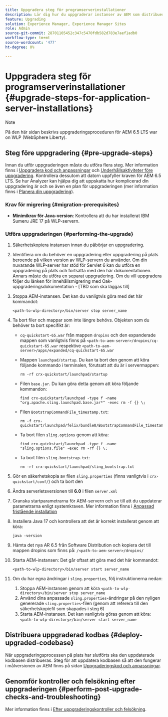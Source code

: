 ```yaml
---
title: Uppgradera steg för programserverinstallationer
description: Lär dig hur du uppgraderar instanser av AEM som distribueras via programservrar.
feature: Upgrading
solution: Experience Manager, Experience Manager Sites
role: Admin
source-git-commit: 28701105452c347c5470fdb582d783e7aef1adb0
workflow-type: tm+mt
source-wordcount: '477'
ht-degree: 0%

---
```


# Uppgradera steg för programserverinstallationer {#upgrade-steps-for-application-server-installations}

>[!NOTE]
>
>På den här sidan beskrivs uppgraderingsproceduren för AEM 6.5 LTS war on WLP (WebSphere Liberty).

## Steg före uppgradering {#pre-upgrade-steps}

Innan du utför uppgraderingen måste du utföra flera steg. Mer information finns i [Uppgradera kod och anpassningar](/help/sites-deploying/upgrading-code-and-customizations.md) och [Underhållsaktiviteter före uppgradering](/help/sites-deploying/pre-upgrade-maintenance-tasks.md). Kontrollera dessutom att datorn uppfyller kraven för AEM 6.5 LTS. Se hur Analyzer kan hjälpa dig att uppskatta hur komplicerad din uppgradering är och se även en plan för uppgraderingen (mer information finns i [Planera din uppgradering](/help/sites-deploying/upgrade-planning.md)).

### Krav för migrering {#migration-prerequisites}

* **Minimikrav för Java-version**: Kontrollera att du har installerat IBM Sumeru JRE 17 på WLP-servern.

### Utföra uppgraderingen {#performing-the-upgrade}

1. Säkerhetskopiera instansen innan du påbörjar en uppgradering.
1. Identifiera om du behöver en uppgradering eller uppgradering på plats beroende på vilken version av WLP-servern du använder. Om din nuvarande WLP-server har stöd för Servlet 6 kan du utföra en uppgradering på plats och fortsätta med den här dokumentationen. Annars måste du utföra en separat uppgradering. Om du vill uppgradera följer du länken för innehållsmigrering med Oak-uppgraderingsdokumentation - [TBD som ska läggas till]
1. Stoppa AEM-instansen. Det kan du vanligtvis göra med det här kommandot:

   ```shell
   <path-to-wlp-directory>/bin/server stop server_name
   ```

1. Ta bort filer och mappar som inte längre behövs. Objekten som du behöver ta bort specifikt är:

   * `cq-quickstart-65.war` från mappen `dropins` och den expanderade mappen som vanligtvis finns på `<path-to-aem-server>/dropins/cq-quickstart-65.war` respektive `<path-to-aem-server>/apps/expanded/cq-quickstart-65.war`
   * Mappen `launchpad/startup`. Du kan ta bort den genom att köra följande kommando i terminalen, förutsatt att du är i servermappen:

     ```shell
     rm -rf crx-quickstart/launchpad/startup
     ```

   * Filen `base.jar`. Du kan göra detta genom att köra följande kommandon:

     ```shell
     find crx-quickstart/launchpad -type f -name 
     "org.apache.sling.launchpad.base.jar*" -exec rm -f {} \;
     ```

   * Filen `BootstrapCommandFile_timestamp.txt`:

     ```shell
     rm -f crx-quickstart/launchpad/felix/bundle0/BootstrapCommandFile_timestamp.txt
     ```

   * Ta bort filen `sling.options` genom att köra:

     ```shell
     find crx-quickstart/launchpad -type f -name "sling.options.file" -exec rm -rf {} \; 
     ```

   * Ta bort filen `sling.bootstrap.txt`:

     ```shell
     rm -rf crx-quickstart/launchpad/sling_bootstrap.txt
     ```

1. Gör en säkerhetskopia av filen `sling.properties` (finns vanligtvis i `crx-quickstart/conf/`) och ta bort den
1. Ändra serverletsversionen till **6.0** i filen `server.xml`
1. Granska startparametrarna för AEM-servern och se till att du uppdaterar parametrarna enligt systemkraven. Mer information finns i [Anpassad fristående installation](/help/sites-deploying/custom-standalone-install.md)
1. Installera Java 17 och kontrollera att det är korrekt installerat genom att köra:

   ```shell
   java -version
   ```

1. Hämta det nya AR 6.5 från Software Distribution och kopiera det till mappen dropins som finns på: `/<path-to-aem-server>/dropins/`
1. Starta AEM-instansen: Det går oftast att göra med det här kommandot:

   ```shell
   <path-to-wlp-directory>/bin/server start server_name
   ```

1. Om du har egna ändringar i `sling.properties`, följ instruktionerna nedan:

   1. Stoppa AEM-instansen genom att köra `<path-to-wlp-directory>/bin/server stop server_name`
   1. Använd dina anpassade `sling.properties`-ändringar på den nyligen genererade `sling.properties`-filen (genom att referera till den säkerhetskopiefil som skapades i steg 6)
   1. Starta AEM-instansen. Det kan vanligtvis göras genom att köra: `<path-to-wlp-directory>/bin/server start server_name`

## Distribuera uppgraderad kodbas {#deploy-upgraded-codebase}

När uppgraderingsprocessen på plats har slutförts ska den uppdaterade kodbasen distribueras. Steg för att uppdatera kodbasen så att den fungerar i målversionen av AEM finns på sidan [Uppgraderingskod och anpassningar](/help/sites-deploying/upgrading-code-and-customizations.md).

## Genomför kontroller och felsökning efter uppgraderingen {#perform-post-upgrade-checks-and-troubleshooting}

Mer information finns i [Efter uppgraderingskontroller och felsökning](/help/sites-deploying/post-upgrade-checks-and-troubleshooting.md).